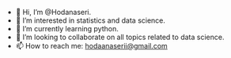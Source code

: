 - 👋 Hi, I’m @Hodanaseri.
- 👀 I’m interested in statistics and data science.
- 🌱 I’m currently learning python.
- 💞️ I’m looking to collaborate on all topics related to data science.
- 📫 How to reach me: hodaanaserii@gmail.com

<!---
Hodanaseri/Hodanaseri is a ✨ special ✨ repository because its `README.md` (this file) appears on your GitHub profile.
You can click the Preview link to take a look at your changes.
--->
